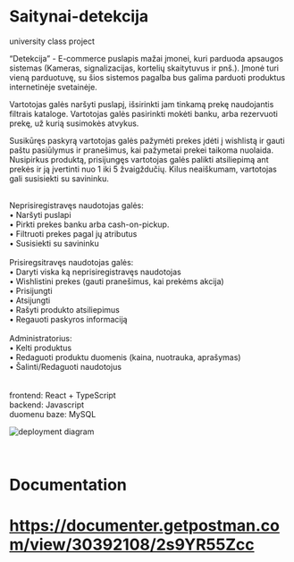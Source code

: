 # Saitynai-detekcija

university class project

“Detekcija” - E-commerce puslapis mažai įmonei, kuri parduoda apsaugos sistemas (Kameras, signalizacijas, kortelių skaitytuvus ir pnš.). Įmonė turi vieną parduotuvę, su šios sistemos pagalba bus galima parduoti produktus internetinėje svetainėje.

Vartotojas galės naršyti puslapį, išsirinkti jam tinkamą prekę naudojantis filtrais kataloge. Vartotojas galės pasirinkti mokėti banku, arba rezervuoti prekę, už kurią susimokės atvykus.

Susikūręs paskyrą vartotojas galės pažymėti prekes įdėti į wishlistą ir gauti paštu pasiūlymus ir pranešimus, kai pažymetai prekei taikoma nuolaida. Nusipirkus produktą, prisijungęs vartotojas galės palikti atsiliepimą ant prekės ir ją įvertinti nuo 1 iki 5 žvaigždučių. Kilus neaiškumam, vartotojas gali susisiekti su savininku.

<br>
Neprisiregistravęs naudotojas galės:<br>
• Naršyti puslapi<br>
• Pirkti prekes banku arba cash-on-pickup. <br>
• Filtruoti prekes pagal jų atributus<br>
• Susisiekti su savininku<br>
<br>
Prisiregsitravęs naudotojas galės:<br>
• Daryti viska ką neprisiregistravęs naudotojas<br>
• Wishlistini prekes (gauti pranešimus, kai prekėms akcija)<br>
• Prisijungti<br>
• Atsijungti<br>
• Rašyti produkto atsiliepimus<br>
• Regauoti paskyros informaciją<br>
<br>
Administratorius:<br>
• Kelti produktus<br>
• Redaguoti produktu duomenis (kaina, nuotrauka, aprašymas)<br>
• Šalinti/Redaguoti naudotojus<br>
<br><br>
frontend: React + TypeScript<br>
backend: Javascript<br>
duomenu baze: MySQL<br>

![deployment diagram](https://github.com/shineroo/Saitynai-detekcija/assets/18055189/370a3bab-6f71-4eb3-840e-35110f825f01)

<br>
<H1>Documentation<H1>
<a href="https://documenter.getpostman.com/view/30392108/2s9YR55Zcc">https://documenter.getpostman.com/view/30392108/2s9YR55Zcc</a>
